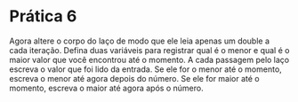 # Prática 6

Agora altere o corpo do laço de modo que ele leia apenas um double a cada iteração. Defina duas variáveis para registrar qual é o menor e qual é o maior valor que você encontrou até o momento. A cada passagem pelo laço escreva o valor que foi lido da entrada. Se ele for o menor até o momento, escreva o menor até agora depois do número. Se ele for maior até o momento, escreva o maior até agora após o número.
